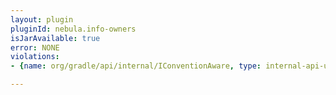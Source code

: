 ```yaml
---
layout: plugin
pluginId: nebula.info-owners
isJarAvailable: true
error: NONE
violations:
- {name: org/gradle/api/internal/IConventionAware, type: internal-api-usage}

---
```

